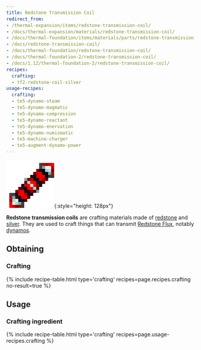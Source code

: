 ```yaml
---
title: Redstone Transmission Coil
redirect_from:
- /thermal-expansion/items/redstone-transmission-coil/
- /docs/thermal-expansion/materials/redstone-transmission-coil/
- /docs/thermal-foundation/items/materials/parts/redstone-transmission-coil/
- /docs/redstone-transmission-coil/
- /docs/thermal-foundation/redstone-transmission-coil/
- /docs/thermal-foundation-2/redstone-transmission-coil/
- /docs/1.12/thermal-foundation-2/redstone-transmission-coil/
recipes:
  crafting:
  - tf2-redstone-coil-silver
usage-recipes:
  crafting:
  - te5-dynamo-steam
  - te5-dynamo-magmatic
  - te5-dynamo-compression
  - te5-dynamo-reactant
  - te5-dynamo-enervation
  - te5-dynamo-numismatic
  - te5-machine-charger
  - te5-augment-dynamo-power
---
```


![Redstone transmission coil](/assets/images/thermal-foundation-2/redstone-coil-silver.png){:style="height: 128px"}


**Redstone transmission coils** are crafting materials made of
[redstone](https://minecraft.gamepedia.com/Redstone) and
[silver](/docs/1.12/thermal-foundation/silver-ingot/). They are used to craft things that can transmit
[Redstone Flux](/docs/redstone-flux/), notably [dynamos](/docs/1.12/thermal-expansion/dynamos/).


Obtaining
---------

### Crafting
{% include recipe-table.html type='crafting' recipes=page.recipes.crafting no-result=true %}


Usage
-----

### Crafting ingredient
{% include recipe-table.html type='crafting' recipes=page.usage-recipes.crafting %}
